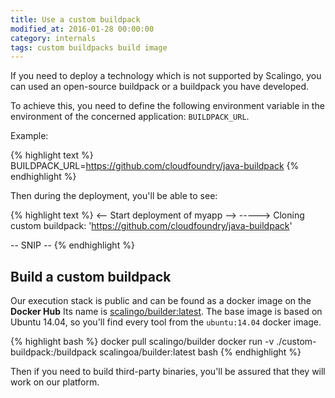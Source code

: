 ```yaml
---
title: Use a custom buildpack
modified_at: 2016-01-28 00:00:00
category: internals
tags: custom buildpacks build image
---
```


If you need to deploy a technology which is not supported by Scalingo,
you can used an open-source buildpack or a buildpack you have developed.

To achieve this, you need to define the following environment variable in
the environment of the concerned application: `BUILDPACK_URL`.

Example:

{% highlight text %}
BUILDPACK_URL=https://github.com/cloudfoundry/java-buildpack
{% endhighlight %}

Then during the deployment, you'll be able to see:

{% highlight text %}
<-- Start deployment of myapp -->
-----> Cloning custom buildpack: 'https://github.com/cloudfoundry/java-buildpack'

-- SNIP --
{% endhighlight %}

## Build a custom buildpack

Our execution stack is public and can be found as a docker image on the __Docker Hub__
Its name is [scalingo/builder:latest](https://hub.docker.com/u/scalingo/builder/). The base
image is based on Ubuntu 14.04, so you'll find every tool from the `ubuntu:14.04` docker image.

{% highlight bash %}
docker pull scalingo/builder
docker run -v ./custom-buildpack:/buildpack scalingoa/builder:latest bash
{% endhighlight %}

Then if you need to build third-party binaries, you'll be assured that they will work
on our platform.

